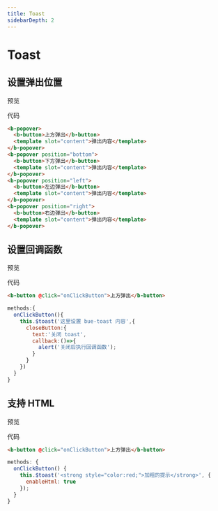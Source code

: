 ```yaml
---
title: Toast
sidebarDepth: 2
---
```



# Toast

<h2>设置弹出位置</h2>

预览

<clientOnly>
  <toast-demo-1></toast-demo-1>
</clientOnly>

代码

```html
<b-popover>
  <b-button>上方弹出</b-button>
  <template slot="content">弹出内容</template>
</b-popover>
<b-popover position="bottom">
  <b-button>下方弹出</b-button>
  <template slot="content">弹出内容</template>
</b-popover>
<b-popover position="left">
  <b-button>左边弹出</b-button>
  <template slot="content">弹出内容</template>
</b-popover>
<b-popover position="right">
  <b-button>右边弹出</b-button>
  <template slot="content">弹出内容</template>
</b-popover>
```

<h2>设置回调函数</h2>

预览

<clientOnly>
  <toast-demo-2></toast-demo-2>
</clientOnly>

代码

```html
<b-button @click="onClickButton">上方弹出</b-button>
```
```js
methods:{
  onClickButton(){
    this.$toast('这里设置 bue-toast 内容',{
      closeButton:{
        text:'关闭 toast',
        callback:()=>{
          alert('关闭后执行回调函数');
        }
      }
    })
  }
}
```

<h2>支持 HTML</h2>

预览

<clientOnly>
  <toast-demo-3></toast-demo-3>
</clientOnly>

代码

```html
<b-button @click="onClickButton">上方弹出</b-button>
```
```js
methods: {
  onClickButton() {
    this.$toast('<strong style="color:red;">加粗的提示</strong>', {
      enableHtml: true
    });
  }
}
```